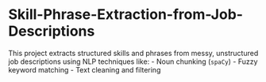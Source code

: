 # Skill-Phrase-Extraction-from-Job-Descriptions
This project extracts structured skills and phrases from messy, unstructured job descriptions using NLP techniques like: - Noun chunking (`spaCy`) - Fuzzy keyword matching - Text cleaning and filtering
